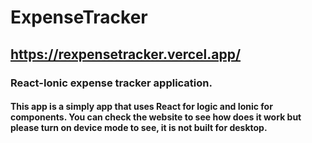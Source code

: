 # ExpenseTracker
## https://rexpensetracker.vercel.app/
### React-Ionic expense tracker application.

#### This app is a simply app that uses React for logic and Ionic for components. You can check the website to see how does it work but please turn on device mode to see, it is not built for desktop.
